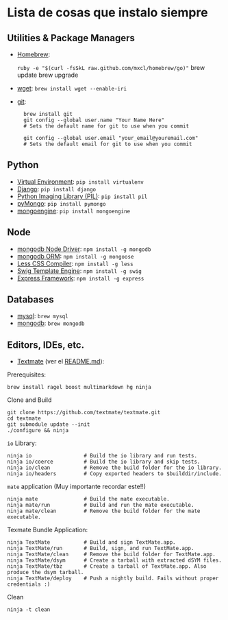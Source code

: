 Lista de cosas que instalo siempre
==============

Utilities & Package Managers
--------------------------
* [Homebrew][]:	

	`ruby -e "$(curl -fsSkL raw.github.com/mxcl/homebrew/go)"`
	brew update
	brew upgrade

* [wget][]:		`brew install wget --enable-iri`

* [git][]:


        brew install git 
        git config --global user.name "Your Name Here"
        # Sets the default name for git to use when you commit

        git config --global user.email "your_email@youremail.com"
        # Sets the default email for git to use when you commit



[Homebrew]: http://mxcl.github.com/homebrew/
[wget]:     http://www.gnu.org/software/wget/
[git]:      http://git-scm.org/

Python
------
* [Virtual Environment][]:          `pip install virtualenv`
* [Django][]:                       `pip install django`
* [Python Imaging Library (PIL)][]: `pip install pil`
* [pyMongo][]:                      `pip install pymongo`
* [mongoengine]():                  `pip install mongoengine`

[Virtual Environment]:          http://http://pypi.python.org/pypi/virtualenv
[Django]:                       http://djangoproject.com
[Python Imaging Library (PIL)]: http://www.pythonware.com/products/pil/
[pyMongo]:                      http://www.mongodb.org/display/DOCS/Python+Language+Center

Node
----

* [mongodb Node Driver][]:  `npm install -g mongodb`
* [mongodb ORM][]:          `npm install -g mongoose`
* [Less CSS Compiler][]:    `npm install -g less`
* [Swig Template Engine][]: `npm install -g swig`
* [Express Framework][]:    `npm install -g express`

[mongodb Node Driver]:  http://www.mongodb.org/display/DOCS/node.JS
[mongodb ORM]:          http://mongoosejs.com/
[Less CSS Compiler]:    http://lessjs.org/
[Swig Template Engine]: http://paularmstrong.github.com/swig/
[Express Framework]:    http://expressjs.com

Databases
---------
* [mysql][]:    `brew mysql`
* [mongodb][]:  `brew mongodb`

[mysql]:    http://mysql.com
[mongodb]:  http:/mongodb.org

Editors, IDEs, etc.
------------------
* [Textmate][] (ver el [README.md][textmate_readme]):

Prerequisites:

    brew install ragel boost multimarkdown hg ninja

Clone and Build

    git clone https://github.com/textmate/textmate.git  
    cd textmate
    git submodule update --init
    ./configure && ninja


`io` Library:

    ninja io                 # Build the io library and run tests.
    ninja io/coerce          # Build the io library and skip tests.
    ninja io/clean           # Remove the build folder for the io library.
    ninja io/headers         # Copy exported headers to $builddir/include.

`mate` application (Muy importante recordar este!!)

    ninja mate               # Build the mate executable.
    ninja mate/run           # Build and run the mate executable.
    ninja mate/clean         # Remove the build folder for the mate executable.

Texmate Bundle Application:

    ninja TextMate           # Build and sign TextMate.app.
    ninja TextMate/run       # Build, sign, and run TextMate.app.
    ninja TextMate/clean     # Remove the build folder for TextMate.app.
    ninja TextMate/dsym      # Create a tarball with extracted dSYM files.
    ninja TextMate/tbz       # Create a tarball of TextMate.app. Also produce the dsym tarball.
    ninja TextMate/deploy    # Push a nightly build. Fails without proper credentials :)

Clean

    ninja -t clean
	
[Textmate]: https://github.com/textmate/textmate
[textmate_readme]: https://github.com/textmate/textmate/blob/master/README.md

